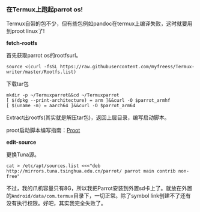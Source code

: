 ### 在Termux上跑起parrot os!

Termux自带的包不少，但有些包例如pandoc在termux上编译失败，这时就要用到proot linux了!

**fetch-rootfs**

首先获取parrot os的rootfsurl。

```
source <(curl -fsSL https://raw.githubusercontent.com/myfreess/Termux-writer/master/Rootfs.list)
```
下载tar包

```shell
mkdir -p ~/Termuxparrot&&cd ~/Termuxparrot
[ $(dpkg --print-architecture) = arm ]&&curl -O $parrot_armhf
[ $(uname -m) = aarch64 ]&&curl -O $parrot_arm64
```

Extract出rootfs(其实就是解压tar包)，返回上层目录，编写启动脚本。

proot启动脚本编写指南：[Proot](https://github.com/myfreess/Mytermuxdoc/wiki/Proot)

**edit-source**

更换Tuna源。

```
cat > /etc/apt/sources.list <<<"deb http://mirrors.tuna.tsinghua.edu.cn/parrot/ parrot main contrib non-free"
```

不过，我的爪机容量只有8G，所以我把Parrot安装到外置sd卡上了。就放在外置的`Android/data/com.termux`目录下，一切正常。除了symbol link创建不了还有没有执行权限。好吧，其实我完全失败了。
